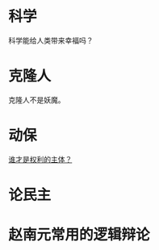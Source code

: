 # 科学
科学能给人类带来幸福吗？

# 克隆人
克隆人不是妖魔。

# 动保
 [谁才是权利的主体？](https://headsalon.org/archives/3347.html)
 
# 论民主

# 赵南元常用的逻辑辩论
